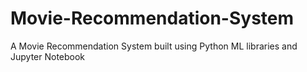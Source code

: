 # Movie-Recommendation-System
A Movie Recommendation System built using Python ML libraries and Jupyter Notebook
